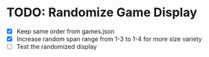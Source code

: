 # TODO: Randomize Game Display

- [x] Keep same order from games.json
- [x] Increase random span range from 1-3 to 1-4 for more size variety
- [ ] Test the randomized display
